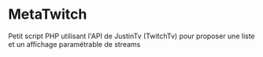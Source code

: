 MetaTwitch
==========

Petit script PHP utilisant l'API de JustinTv (TwitchTv) pour proposer une liste et un affichage paramétrable de streams
